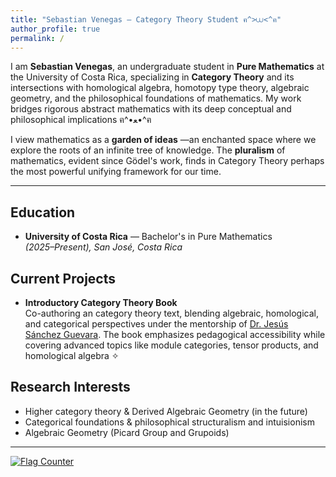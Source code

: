 ```yaml
---
title: "Sebastian Venegas — Category Theory Student ฅ^>⩊<^ฅ"
author_profile: true
permalink: /
---
```


I am **Sebastian Venegas**, an undergraduate student in **Pure Mathematics** at the University of Costa Rica, specializing in **Category Theory** and its intersections with homological algebra, homotopy type theory, algebraic geometry, and the philosophical foundations of mathematics. My work bridges rigorous abstract mathematics with its deep conceptual and philosophical implications ฅ^•ﻌ•^ฅ

I view mathematics as a **garden of ideas** —an enchanted space where we explore the roots of an infinite tree of knowledge. The **pluralism** of mathematics, evident since Gödel's work, finds in Category Theory perhaps the most powerful unifying framework for our time.

---

## Education 
- **University of Costa Rica** — Bachelor's in Pure Mathematics  
  _(2025–Present), San José, Costa Rica_ 

## Current Projects 
- **Introductory Category Theory Book**  
  Co-authoring an category theory text, blending algebraic, homological, and categorical perspectives under the mentorship of [Dr. Jesús Sánchez Guevara](https://justcategories.wordpress.com/about/). The book emphasizes pedagogical accessibility while covering advanced topics like module categories, tensor products, and homological algebra ✧

## Research Interests 
- Higher category theory & Derived Algebraic Geometry (in the future)
- Categorical foundations & philosophical structuralism and intuisionism
- Algebraic Geometry (Picard Group and Grupoids)

---

<a href="https://info.flagcounter.com/8iXD"><img src="https://s01.flagcounter.com/count2/8iXD/bg_FFFFFF/txt_000000/border_CCCCCC/columns_3/maxflags_12/viewers_0/labels_0/pageviews_1/flags_0/percent_0/" alt="Flag Counter" border="0"></a>